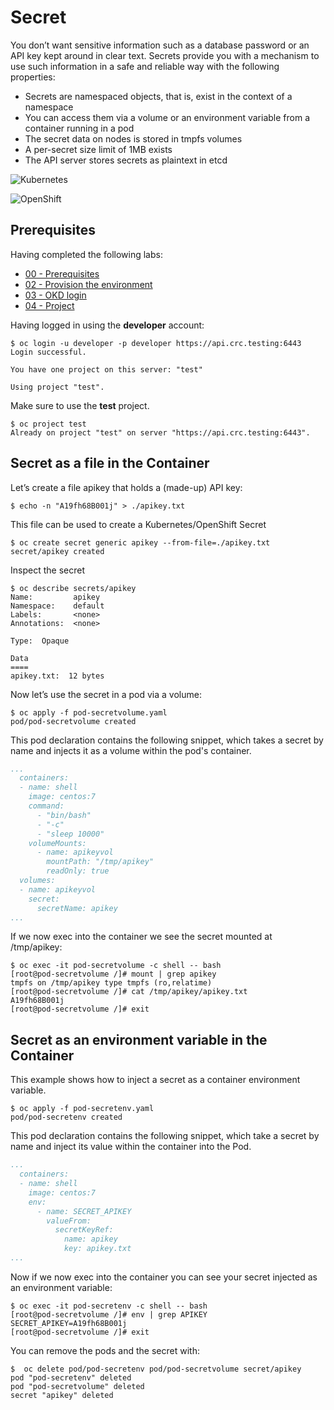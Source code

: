 # Secret

You don’t want sensitive information such as a database password or an API key kept around in clear text. Secrets provide you with a mechanism to use such information in a safe and reliable way with the following properties:

- Secrets are namespaced objects, that is, exist in the context of a namespace
- You can access them via a volume or an environment variable from a container running in a pod
- The secret data on nodes is stored in tmpfs volumes
- A per-secret size limit of 1MB exists
- The API server stores secrets as plaintext in etcd

![Kubernetes](https://img.shields.io/badge/Kubernetes-informational?logo=Kubernetes&color=blue&logoColor=white&style=for-the-badge&logoWidth=30)

![OpenShift](https://img.shields.io/badge/OpenShift-informational?logo=Red%20Hat%20Open%20Shift&color=black&logoColor=red&style=for-the-badge&logoWidth=30)


## Prerequisites

Having completed the following labs:

- [00 - Prerequisites](../00-Prerequisites/README.md)
- [02 - Provision the environment](../02-Provision_the_environment/README.md)
- [03 - OKD login](../03-OKD_login/README.md)
- [04 - Project](../04-Project/README.md)

Having logged in using the **developer** account:

```console
$ oc login -u developer -p developer https://api.crc.testing:6443     
Login successful.

You have one project on this server: "test"

Using project "test".
```

Make sure to use the **test** project.

```console
$ oc project test
Already on project "test" on server "https://api.crc.testing:6443".
```

## Secret as a file in the Container

Let’s create a file apikey that holds a (made-up) API key:

```console
$ echo -n "A19fh68B001j" > ./apikey.txt
```

This file can be used to create a Kubernetes/OpenShift Secret

```console
$ oc create secret generic apikey --from-file=./apikey.txt
secret/apikey created
```

Inspect the secret

```console
$ oc describe secrets/apikey
Name:         apikey
Namespace:    default
Labels:       <none>
Annotations:  <none>

Type:  Opaque

Data
====
apikey.txt:  12 bytes
```

Now let’s use the secret in a pod via a volume:


```console
$ oc apply -f pod-secretvolume.yaml
pod/pod-secretvolume created
```

This pod declaration contains the following snippet, which takes a secret by name and injects it as a volume within the pod's container.

```yaml
...
  containers:
  - name: shell
    image: centos:7
    command:
      - "bin/bash"
      - "-c"
      - "sleep 10000"
    volumeMounts:
      - name: apikeyvol
        mountPath: "/tmp/apikey"
        readOnly: true
  volumes:
  - name: apikeyvol
    secret:
      secretName: apikey
...
```

If we now exec into the container we see the secret mounted at /tmp/apikey:

```console
$ oc exec -it pod-secretvolume -c shell -- bash
[root@pod-secretvolume /]# mount | grep apikey
tmpfs on /tmp/apikey type tmpfs (ro,relatime)
[root@pod-secretvolume /]# cat /tmp/apikey/apikey.txt
A19fh68B001j
[root@pod-secretvolume /]# exit
```

## Secret as an environment variable in the Container

This example shows how to inject a secret as a container environment variable.

```console
$ oc apply -f pod-secretenv.yaml 
pod/pod-secretenv created
```

This pod declaration contains the following snippet, which take a secret by name and inject its value within the container into the Pod.

```yaml
...
  containers:
  - name: shell
    image: centos:7
    env:
      - name: SECRET_APIKEY
        valueFrom:
          secretKeyRef:
            name: apikey
            key: apikey.txt
...
```

Now if we now exec into the container you can see your secret injected as an environment variable:

```console
$ oc exec -it pod-secretenv -c shell -- bash
[root@pod-secretvolume /]# env | grep APIKEY
SECRET_APIKEY=A19fh68B001j
[root@pod-secretvolume /]# exit
```


You can remove the pods and the secret with:

```console
$  oc delete pod/pod-secretenv pod/pod-secretvolume secret/apikey 
pod "pod-secretenv" deleted
pod "pod-secretvolume" deleted
secret "apikey" deleted
```
